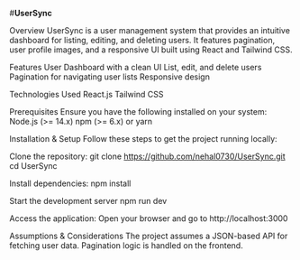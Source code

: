 #__UserSync__

Overview
UserSync is a user management system that provides an intuitive dashboard for listing, editing, and deleting users. It features pagination, user profile images, and a responsive UI built using React and Tailwind CSS.

Features
User Dashboard with a clean UI
List, edit, and delete users
Pagination for navigating user lists
Responsive design

Technologies Used
React.js
Tailwind CSS

Prerequisites
Ensure you have the following installed on your system:
Node.js (>= 14.x)
npm (>= 6.x) or yarn

Installation & Setup
Follow these steps to get the project running locally:

Clone the repository:
git clone https://github.com/nehal0730/UserSync.git
cd UserSync

Install dependencies:
npm install

Start the development server
npm run dev

Access the application:
Open your browser and go to http://localhost:3000

Assumptions & Considerations
The project assumes a JSON-based API for fetching user data.
Pagination logic is handled on the frontend.

